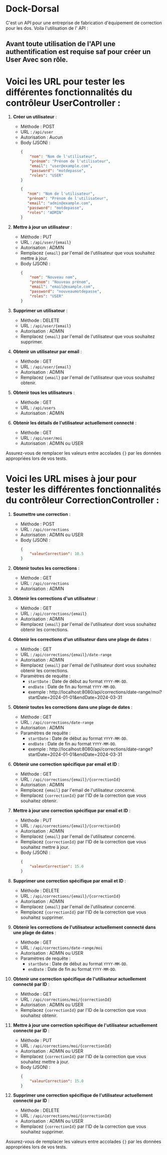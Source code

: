# Dock-Dorsal
 C'est un API pour une entreprise de fabrication d'équipement de correction pour les dos.
 Voila l'utilisation de l' API : 

 ## Avant toute utilisation de l'API une authentification est requise saf pour créer un User Avec son rôle.

 # Voici les URL pour tester les différentes fonctionnalités du contrôleur UserController :

1. **Créer un utilisateur** :
   - Méthode : POST
   - URL : `/api/user`
   - Autorisation : Aucun
   - Body (JSON) : 
     ```json
     {
         "nom": "Nom de l'utilisateur",
         "prénom": "Prénom de l'utilisateur",
         "email": "user@example.com",
         "password": "motdepasse",
         "roles": "USER"
     }
     ```
      ```json
     {
         "nom": "Nom de l'utilisateur",
         "prénom": "Prénom de l'utilisateur",
         "email": "admin@example.com",
         "password": "motdepasse",
         "roles": "ADMIN"
     }
     ```

2. **Mettre à jour un utilisateur** :
   - Méthode : PUT
   - URL : `/api/user/{email}`
   - Autorisation : ADMIN
   - Remplacez `{email}` par l'email de l'utilisateur que vous souhaitez mettre à jour.
   - Body (JSON) : 
     ```json
     {
         "nom": "Nouveau nom",
         "prénom": "Nouveau prénom",
         "email": "email@example.com",
         "password": "nouveaumotdepasse",
         "roles": "USER"
     }
     ```

3. **Supprimer un utilisateur** :
   - Méthode : DELETE
   - URL : `/api/user/{email}`
   - Autorisation : ADMIN
   - Remplacez `{email}` par l'email de l'utilisateur que vous souhaitez supprimer.

4. **Obtenir un utilisateur par email** :
   - Méthode : GET
   - URL : `/api/user/{email}`
   - Autorisation : ADMIN
   - Remplacez `{email}` par l'email de l'utilisateur que vous souhaitez obtenir.

5. **Obtenir tous les utilisateurs** :
   - Méthode : GET
   - URL : `/api/users`
   - Autorisation : ADMIN

6. **Obtenir les détails de l'utilisateur actuellement connecté** :
   - Méthode : GET
   - URL : `/api/user/moi`
   - Autorisation : ADMIN ou USER

Assurez-vous de remplacer les valeurs entre accolades `{}` par les données appropriées lors de vos tests.

# Voici les URL mises à jour pour tester les différentes fonctionnalités du contrôleur CorrectionController :

1. **Soumettre une correction** :
   - Méthode : POST
   - URL : `/api/corrections`
   - Autorisation : ADMIN ou USER
   - Body (JSON) : 
     ```json
     {
         "valeurCorrection": 10.5
     }
     ```

2. **Obtenir toutes les corrections** :
   - Méthode : GET
   - URL : `/api/corrections`
   - Autorisation : ADMIN

3. **Obtenir les corrections d'un utilisateur** :
   - Méthode : GET
   - URL : `/api/corrections/{email}`
   - Autorisation : ADMIN
   - Remplacez `{email}` par l'email de l'utilisateur dont vous souhaitez obtenir les corrections.

4. **Obtenir les corrections d'un utilisateur dans une plage de dates** :
   - Méthode : GET
   - URL : `/api/corrections/{email}/date-range`
   - Autorisation : ADMIN
   - Remplacez `{email}` par l'email de l'utilisateur dont vous souhaitez obtenir les corrections.
   - Paramètres de requête :
     - `startDate` : Date de début au format `YYYY-MM-DD`.
     - `endDate` : Date de fin au format `YYYY-MM-DD`.
     - exemple : http://localhost:8080/api/corrections/date-range/moi?startDate=2024-01-01&endDate=2024-03-31

5. **Obtenir toutes les corrections dans une plage de dates** :
   - Méthode : GET
   - URL : `/api/corrections/date-range`
   - Autorisation : ADMIN
   - Paramètres de requête :
     - `startDate` : Date de début au format `YYYY-MM-DD`.
     - `endDate` : Date de fin au format `YYYY-MM-DD`.
     - exemple : http://localhost:8080/api/corrections/date-range?startDate=2024-01-01&endDate=2024-03-31

6. **Obtenir une correction spécifique par email et ID** :
   - Méthode : GET
   - URL : `/api/corrections/{email}/{correctionId}`
   - Autorisation : ADMIN 
   - Remplacez `{email}` par l'email de l'utilisateur concerné.
   - Remplacez `{correctionId}` par l'ID de la correction que vous souhaitez obtenir.

7. **Mettre à jour une correction spécifique par email et ID** :
   - Méthode : PUT
   - URL : `/api/corrections/{email}/{correctionId}`
   - Autorisation : ADMIN 
   - Remplacez `{email}` par l'email de l'utilisateur concerné.
   - Remplacez `{correctionId}` par l'ID de la correction que vous souhaitez mettre à jour.
   - Body (JSON) : 
     ```json
     {
         "valeurCorrection": 15.0
     }
     ```

8. **Supprimer une correction spécifique par email et ID** :
   - Méthode : DELETE
   - URL : `/api/corrections/{email}/{correctionId}`
   - Autorisation : ADMIN
   - Remplacez `{email}` par l'email de l'utilisateur concerné.
   - Remplacez `{correctionId}` par l'ID de la correction que vous souhaitez supprimer.

9. **Obtenir les corrections de l'utilisateur actuellement connecté dans une plage de dates** :
   - Méthode : GET
   - URL : `/api/corrections/date-range/moi`
   - Autorisation : ADMIN ou USER
   - Paramètres de requête :
     - `startDate` : Date de début au format `YYYY-MM-DD`.
     - `endDate` : Date de fin au format `YYYY-MM-DD`.

10. **Obtenir une correction spécifique de l'utilisateur actuellement connecté par ID** :
    - Méthode : GET
    - URL : `/api/corrections/moi/{correctionId}`
    - Autorisation : ADMIN ou USER
    - Remplacez `{correctionId}` par l'ID de la correction que vous souhaitez obtenir.

11. **Mettre à jour une correction spécifique de l'utilisateur actuellement connecté par ID** :
    - Méthode : PUT
    - URL : `/api/corrections/moi/{correctionId}`
    - Autorisation : ADMIN ou USER
    - Remplacez `{correctionId}` par l'ID de la correction que vous souhaitez mettre à jour.
    - Body (JSON) : 
      ```json
      {
          "valeurCorrection": 15.0
      }
      ```

12. **Supprimer une correction spécifique de l'utilisateur actuellement connecté par ID** :
    - Méthode : DELETE
    - URL : `/api/corrections/moi/{correctionId}`
    - Autorisation : ADMIN ou USER
    - Remplacez `{correctionId}` par l'ID de la correction que vous souhaitez supprimer.

Assurez-vous de remplacer les valeurs entre accolades `{}` par les données appropriées lors de vos tests.